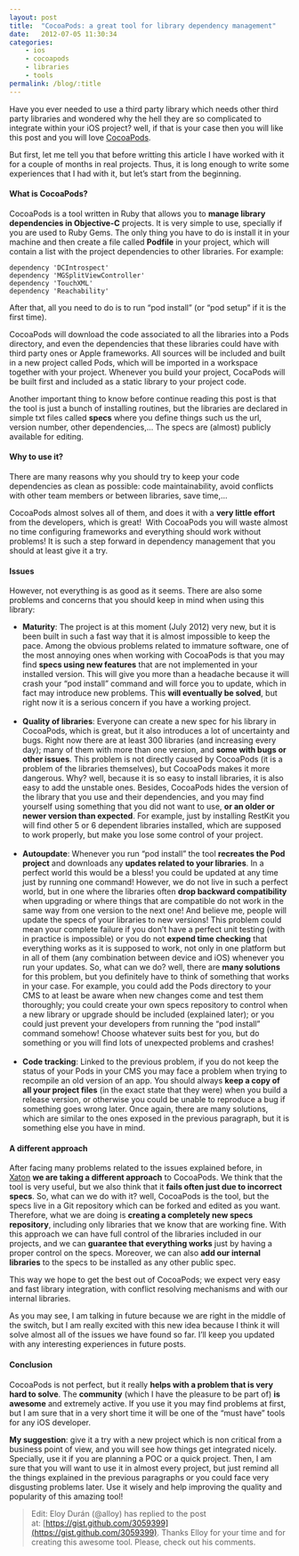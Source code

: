 ```yaml
---
layout: post
title:  "CocoaPods: a great tool for library dependency management"
date:   2012-07-05 11:30:34
categories: 
    - ios
    - cocoapods
    - libraries
    - tools
permalink: /blog/:title
---
```


Have you ever needed to use a third party library which needs other third party libraries and wondered why the hell they are so complicated to integrate within your iOS project? well, if that is your case then you will like this post and you will love [CocoaPods](http://cocoapods.org/).

But first, let me tell you that before writting this article I have worked with it for a couple of months in real projects. Thus, it is long enough to write some experiences that I had with it, but let’s start from the beginning.

#### What is CocoaPods?

CocoaPods is a tool written in Ruby that allows you to **manage library dependencies in Objective-C** projects. It is very simple to use, specially if you are used to Ruby Gems. The only thing you have to do is install it in your machine and then create a file called **Podfile** in your project, which will contain a list with the project dependencies to other libraries. For example:

    dependency 'DCIntrospect'
    dependency 'MGSplitViewController'
    dependency 'TouchXML'
    dependency 'Reachability'

After that, all you need to do is to run “pod install” (or “pod setup” if it is the first time).

CocoaPods will download the code associated to all the libraries into a Pods directory, and even the dependencies that these libraries could have with third party ones or Apple frameworks. All sources will be included and built in a new project called Pods, which will be imported in a workspace together with your project. Whenever you build your project, CocaPods will be built first and included as a static library to your project code.

Another important thing to know before continue reading this post is that the tool is just a bunch of installing routines, but the libraries are declared in simple txt files called **specs** where you define things such us the url, version number, other dependencies,... The specs are (almost) publicly available for editing.

#### Why to use it?

There are many reasons why you should try to keep your code dependencies as clean as possible: code maintainability, avoid conflicts with other team members or between libraries, save time,...

CocoaPods almost solves all of them, and does it with a **very little effort** from the developers, which is great!  With CocoaPods you will waste almost no time configuring frameworks and everything should work without problems! It is such a step forward in dependency management that you should at least give it a try.

#### Issues

However, not everything is as good as it seems. There are also some problems and concerns that you should keep in mind when using this library:

*   **Maturity**: The project is at this moment (July 2012) very new, but it is been built in such a fast way that it is almost impossible to keep the pace. Among the obvious problems related to immature software, one of the most annoying ones when working with CocoaPods is that you may find **specs using new features** that are not implemented in your installed version. This will give you more than a headache because it will crash your “pod install” command and will force you to update, which in fact may introduce new problems. This **will eventually be solved**, but right now it is a serious concern if you have a working project.  
     
*   **Quality of libraries**: Everyone can create a new spec for his library in CocoaPods, which is great, but it also introduces a lot of uncertainty and bugs. Right now there are at least 300 libraries (and increasing every day); many of them with more than one version, and **some with bugs or other issues**. This problem is not directly caused by CocoaPods (it is a problem of the libraries themselves), but CocoaPods makes it more dangerous. Why? well, because it is so easy to install libraries, it is also easy to add the unstable ones. Besides, CocoaPods hides the version of the library that you use and their dependencies, and you may find yourself using something that you did not want to use, **or an older or newer version than expected**. For example, just by installing RestKit you will find other 5 or 6 dependent libraries installed, which are supposed to work properly, but make you lose some control of your project.  
     
*   **Autoupdate**: Whenever you run “pod install” the tool **recreates the Pod project** and downloads any **updates related to your libraries**. In a perfect world this would be a bless! you could be updated at any time just by running one command! However, we do not live in such a perfect world, but in one where the libraries often **drop backward compatibility** when upgrading or where things that are compatible do not work in the same way from one version to the next one! And believe me, people will update the specs of your libraries to new versions! This problem could mean your complete failure if you don’t have a perfect unit testing (with in practice is impossible) or you do not **expend time checking** that everything works as it is supposed to work, not only in one platform but in all of them (any combination between device and iOS) whenever you run your updates. So, what can we do? well, there are **many solutions** for this problem, but you definitely have to think of something that works in your case. For example, you could add the Pods directory to your CMS to at least be aware when new changes come and test them thoroughly; you could create your own specs repository to control when a new library or upgrade should be included (explained later); or you could just prevent your developers from running the “pod install” command somehow! Choose whatever suits best for you, but do something or you will find lots of unexpected problems and crashes!  
     
*   **Code tracking**: Linked to the previous problem, if you do not keep the status of your Pods in your CMS you may face a problem when trying to recompile an old version of an app. You should always **keep a copy of all your project files** (in the exact state that they were) when you build a release version, or otherwise you could be unable to reproduce a bug if something goes wrong later. Once again, there are many solutions, which are similar to the ones exposed in the previous paragraph, but it is something else you have in mind.

#### A different approach

After facing many problems related to the issues explained before, in [Xaton](http://xaton.com/) **we are taking a different approach** to CocoaPods. We think that the tool is very useful, but we also think that it **fails often just due to incorrect specs**. So, what can we do with it? well, CocoaPods is the tool, but the specs live in a Git repository which can be forked and edited as you want. Therefore, what we are doing is **creating a completely new specs repository**, including only libraries that we know that are working fine. With this approach we can have full control of the libraries included in our projects, and we can **guarantee that everything works** just by having a proper control on the specs. Moreover, we can also **add our internal libraries** to the specs to be installed as any other public spec. 

This way we hope to get the best out of CocoaPods; we expect very easy and fast library integration, with conflict resolving mechanisms and with our internal libraries.

As you may see, I am talking in future because we are right in the middle of the switch, but I am really excited with this new idea because I think it will solve almost all of the issues we have found so far. I’ll keep you updated with any interesting experiences in future posts.

#### Conclusion

CocoaPods is not perfect, but it really **helps with a problem that is very hard to solve**. The **community** (which I have the pleasure to be part of) **is awesome** and extremely active. If you use it you may find problems at first, but I am sure that in a very short time it will be one of the “must have” tools for any iOS developer. 

**My suggestion**: give it a try with a new project which is non critical from a business point of view, and you will see how things get integrated nicely. Specially, use it if you are planning a POC or a quick project. Then, I am sure that you will want to use it in almost every project, but just remind all the things explained in the previous paragraphs or you could face very disgusting problems later. Use it wisely and help improving the quality and popularity of this amazing tool!

> Edit: Eloy Durán (@alloy) has replied to the post at: [https://gist.github.com/3059399](https://gist.github.com/3059399). Thanks Elloy for your time and for creating this awesome tool. Please, check out his comments.